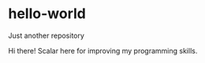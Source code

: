 # hello-world
Just another repository

Hi there! 
Scalar here for improving my programming skills. 
